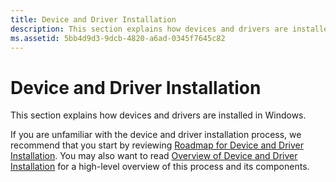 ```yaml
---
title: Device and Driver Installation
description: This section explains how devices and drivers are installed in Windows.
ms.assetid: 5bb4d9d3-9dcb-4820-a6ad-0345f7645c82
---
```


# Device and Driver Installation


This section explains how devices and drivers are installed in Windows.

If you are unfamiliar with the device and driver installation process, we recommend that you start by reviewing [Roadmap for Device and Driver Installation](roadmap-for-device-and-driver-installation--windows-vista-and-later-.md). You may also want to read [Overview of Device and Driver Installation](overview-of-device-and-driver-installation.md) for a high-level overview of this process and its components.






